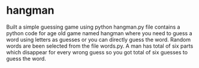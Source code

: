 # hangman
Built a simple guessing game using python 
hangman.py file contains a python code for age old game named hangman where you need to guess a word using letters as guesses or you can directly guess the word. Random words are been selected from the file words.py. A man has total of six parts which disappear for every wrong guess so you got total of six guesses to guess the word. 
